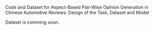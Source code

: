 Code and Dataset for Aspect-Based Pair-Wise Opinion Generation in Chinese Automotive Reviews: Design of the Task, Dataset and Model

Dataset is comming soon.